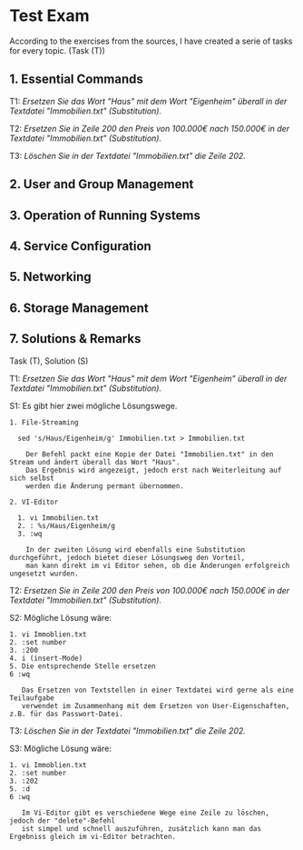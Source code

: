 # Test Exam
According to the exercises from the sources, I have created a serie of tasks for every topic. (Task (T))

## 1. Essential Commands

T1: _Ersetzen Sie das Wort "Haus" mit dem Wort "Eigenheim" überall in der Textdatei "Immobilien.txt" (Substitution)._
    
T2: _Ersetzen Sie in Zeile 200 den Preis von 100.000€ nach 150.000€ in der Textdatei "Immobilien.txt" (Substitution)._
       
T3: _Löschen Sie in der Textdatei "Immobilien.txt" die Zeile 202._

## 2. User and Group Management

## 3. Operation of Running Systems

## 4. Service Configuration

## 5. Networking

## 6. Storage Management

## 7. Solutions & Remarks

Task (T), Solution (S)

T1: _Ersetzen Sie das Wort "Haus" mit dem Wort "Eigenheim" überall in der Textdatei "Immobilien.txt" (Substitution)._

S1: Es gibt hier zwei mögliche Lösungswege. 

    1. File-Streaming
      
      sed 's/Haus/Eigenheim/g' Immobilien.txt > Immobilien.txt 
        
        Der Befehl packt eine Kopie der Datei "Immobilien.txt" in den Stream und ändert überall das Wort "Haus". 
        Das Ergebnis wird angezeigt, jedoch erst nach Weiterleitung auf sich selbst
        werden die Änderung permant übernommen. 
      
    2. VI-Editor
      
      1. vi Immobilien.txt
      2. : %s/Haus/Eigenheim/g
      3. :wq
      
        In der zweiten Lösung wird ebenfalls eine Substitution durchgeführt, jedoch bietet dieser Lösungsweg den Vorteil,
        man kann direkt im vi Editor sehen, ob die Änderungen erfolgreich ungesetzt wurden. 
      
T2: _Ersetzen Sie in Zeile 200 den Preis von 100.000€ nach 150.000€ in der Textdatei "Immobilien.txt" (Substitution)._

S2: Mögliche Lösung wäre:
  
    1. vi Immoblien.txt
    2. :set number
    3. :200
    4. i (insert-Mode)
    5. Die entsprechende Stelle ersetzen
    6 :wq
    
       Das Ersetzen von Textstellen in einer Textdatei wird gerne als eine Teilaufgabe 
       verwendet im Zusammenhang mit dem Ersetzen von User-Eigenschaften, z.B. für das Passwort-Datei. 
       
T3: _Löschen Sie in der Textdatei "Immobilien.txt" die Zeile 202._

S3: Mögliche Lösung wäre:
    
    1. vi Immoblien.txt
    2. :set number
    3. :202
    5. :d 
    6 :wq
    
       Im Vi-Editor gibt es verschiedene Wege eine Zeile zu löschen, jedoch der "delete"-Befehl 
       ist simpel und schnell auszuführen, zusätzlich kann man das Ergebniss gleich im vi-Editor betrachten. 
